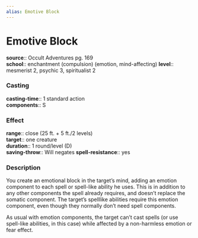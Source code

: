 ```yaml
---
alias: Emotive Block
---
```


# Emotive Block 

**source**:: Occult Adventures pg. 169  
**school**:: enchantment (compulsion) (emotion, mind-affecting)
**level**:: mesmerist 2, psychic 3, spiritualist 2

### Casting 

**casting-time**:: 1 standard action  
**components**:: S

### Effect 

**range**:: close (25 ft. + 5 ft./2 levels)  
**target**:: one creature  
**duration**:: 1 round/level (D)  
**saving-throw**:: Will negates
**spell-resistance**:: yes

### Description 

You create an emotional block in the target’s mind, adding an emotion component to each spell or spell-like ability he uses. This is in addition to any other components the spell already requires, and doesn’t replace the somatic component. The target’s spelllike abilities require this emotion component, even though they normally don’t need spell components.  
  
As usual with emotion components, the target can’t cast spells (or use spell-like abilities, in this case) while affected by a non-harmless emotion or fear effect.
